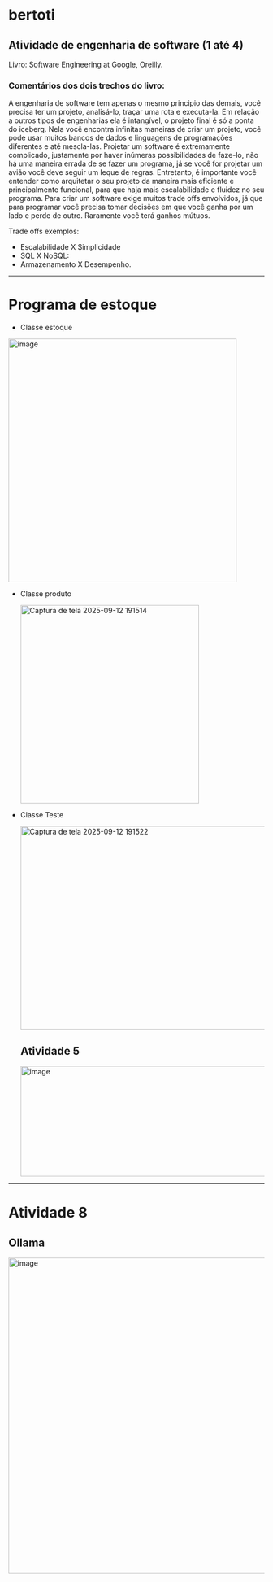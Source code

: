 # bertoti


## Atividade de engenharia de software (1 até 4)

 Livro: 
Software Engineering at Google, Oreilly.

### Comentários dos dois trechos do livro:
 
 A engenharia de software tem apenas o mesmo principio das demais, você 
precisa ter um projeto, analisá-lo, traçar uma rota e executa-la. Em relação 
a outros tipos de engenharias ela é intangível, o projeto final é só a ponta 
do iceberg. Nela você encontra infinitas maneiras de criar um projeto, você 
pode usar muitos bancos de dados e linguagens de programações 
diferentes e até mescla-las. 
Projetar um software é extremamente complicado, justamente por haver 
inúmeras possibilidades de faze-lo, não há uma maneira errada de se fazer 
um programa, já se você for projetar um avião você deve seguir um leque 
de regras. Entretanto, é importante você entender como arquitetar o seu 
projeto da maneira mais eficiente e principalmente funcional, para que haja 
mais escalabilidade e fluidez no seu programa. 
Para criar um software exige muitos trade offs envolvidos, já que para 
programar você precisa tomar decisões em que você ganha por um lado e 
perde de outro. Raramente você terá ganhos mútuos. 


Trade offs exemplos:

- Escalabilidade X Simplicidade
- SQL X NoSQL
- Armazenamento X Desempenho.

---

  # Programa de estoque
  
- Classe estoque

<img width="449" height="479" alt="image" src="https://github.com/user-attachments/assets/f3a88a49-7901-4500-809c-7d401418d8c7" />

- Classe produto

  <img width="351" height="390" alt="Captura de tela 2025-09-12 191514" src="https://github.com/user-attachments/assets/675143e4-44b9-4465-a058-3a24ce4ccb8b" />

- Classe Teste

  <img width="510" height="400" alt="Captura de tela 2025-09-12 191522" src="https://github.com/user-attachments/assets/72e235a0-e3a8-4c72-93b3-b294797e2c8f" />

  ## Atividade 5
  
  <img width="567" height="217" alt="image" src="https://github.com/user-attachments/assets/46ee4967-77da-4152-9e2b-879117d288f3" />


---
# Atividade 8
## Ollama
<img width="1176" height="621" alt="image" src="https://github.com/user-attachments/assets/e1f79052-1f7b-4c27-b8e8-473436ff82f3" />

